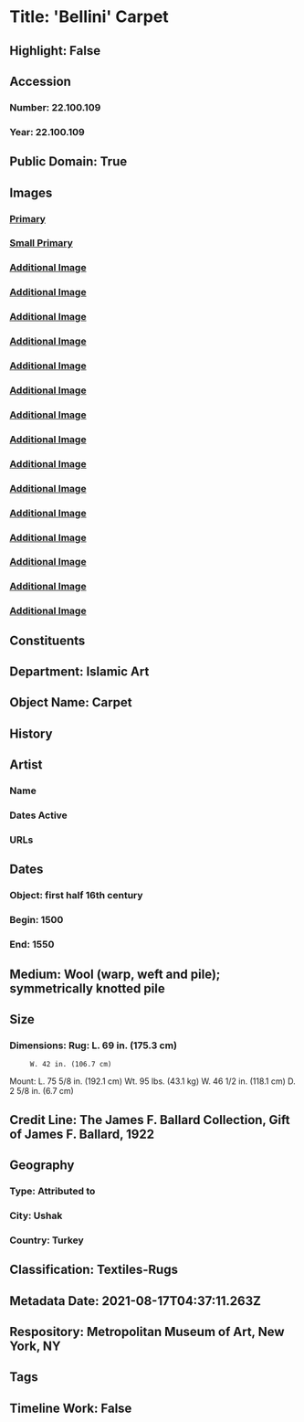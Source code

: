 # Title: 'Bellini' Carpet
## Highlight: False
## Accession
### Number: 22.100.109
### Year: 22.100.109
## Public Domain: True
## Images
### [Primary](https://images.metmuseum.org/CRDImages/is/original/RT72.jpg)
### [Small Primary](https://images.metmuseum.org/CRDImages/is/web-large/RT72.jpg)
### [Additional Image](https://images.metmuseum.org/CRDImages/is/original/TP299.jpg)
### [Additional Image](https://images.metmuseum.org/CRDImages/is/original/53620.jpg)
### [Additional Image](https://images.metmuseum.org/CRDImages/is/original/AD-22.100.109a.JPG)
### [Additional Image](https://images.metmuseum.org/CRDImages/is/original/AD-22.100.109b.JPG)
### [Additional Image](https://images.metmuseum.org/CRDImages/is/original/wb-22.100.109.JPG)
### [Additional Image](https://images.metmuseum.org/CRDImages/is/original/wb-22.100.109b.JPG)
### [Additional Image](https://images.metmuseum.org/CRDImages/is/original/wb-22.100.109c.JPG)
### [Additional Image](https://images.metmuseum.org/CRDImages/is/original/wb-22.100.109e.JPG)
### [Additional Image](https://images.metmuseum.org/CRDImages/is/original/wb-22.100.109d.JPG)
### [Additional Image](https://images.metmuseum.org/CRDImages/is/original/wb-22.100.109f.JPG)
### [Additional Image](https://images.metmuseum.org/CRDImages/is/original/wb-22.100.109g.JPG)
### [Additional Image](https://images.metmuseum.org/CRDImages/is/original/wb-22.100.109h.JPG)
### [Additional Image](https://images.metmuseum.org/CRDImages/is/original/wb-22.100.109i.JPG)
### [Additional Image](https://images.metmuseum.org/CRDImages/is/original/wb-22.100.109j.JPG)
### [Additional Image](https://images.metmuseum.org/CRDImages/is/original/DT5443.jpg)
## Constituents
## Department: Islamic Art
## Object Name: Carpet
## History
## Artist
### Name
### Dates Active
### URLs
## Dates
### Object: first half 16th century
### Begin: 1500
### End: 1550
## Medium: Wool (warp, weft and pile); symmetrically knotted pile
## Size
### Dimensions: Rug: L. 69 in. (175.3 cm)
         W. 42 in. (106.7 cm)
Mount: L. 75 5/8 in. (192.1 cm)
             Wt. 95 lbs. (43.1 kg)
            W. 46 1/2 in. (118.1 cm)
            D. 2 5/8 in. (6.7 cm)
## Credit Line: The James F. Ballard Collection, Gift of James F. Ballard, 1922
## Geography
### Type: Attributed to
### City: Ushak
### Country: Turkey
## Classification: Textiles-Rugs
## Metadata Date: 2021-08-17T04:37:11.263Z
## Respository: Metropolitan Museum of Art, New York, NY
## Tags
## Timeline Work: False
